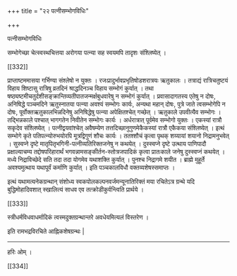 +++
title = "२२ पत्नीसम्भोगविधिः"

+++

पत्नीसम्भोगविधिः

सम्भोगेच्छा चेत्स्वस्थचित्तया अरोगया पत्न्या सह स्वयमपि तादृशः संश्लिष्येत् । 

[[332]]

प्राप्ताष्टममासया गर्भिण्या संश्लेषो न युक्तः । रजःप्रादुर्भावप्रभृतिषोडशरात्रयः ऋतुकालः । तत्राद्यं रात्रिचतुष्टयं विहाय शिष्टासु रात्रिषु व्रतदिनं श्राद्धदिनञ्च विहाय सम्भोगं कुर्यात् । तथा षष्ठ्यष्टमीचतुर्दशीसङ्क्रान्तिव्यतीपातजन्मर्क्षबुधवारेषु न सम्भोगं कुर्यात् । प्रवासादागतस्य एतेषु न दोषः, अनिषिद्धे पञ्चमदिने ऋतुस्नातया पत्न्या अवश्यं सम्भोगः कार्यः, अन्यथा महान् दोषः, पुत्रे जाते त्वसम्भोगेपि न दोषः, पूर्वोक्तऋतुकालभिन्नदिनेषु अनिषिद्धेषु पत्न्या अपेक्षितश्चेत् गच्छेत् । ऋतुकाले उपवीत्यैव सम्भोगः । तद्भिन्नकाले पश्चात् भागगतेन निवीतेन सम्भोगः कार्यः । अर्धरात्रात् पूर्वमेव सम्भोगो युक्तः । एकस्यां रात्रौ सकृदेव संश्लिष्येत् । पत्नीद्वयवांश्चेत् अवैषम्येण तत्तदिच्छानुगुणमेकैकस्यां रात्रौ एकैकया संश्लिष्येत् । इत्थं सम्भोगे कृते पतिपत्न्योरुभयोरपि मूत्रद्विगुणं शौचः कार्यः । ततश्शौचं कृत्वा पृथक् शय्यायां शयानो निद्रामनुभवेत् । सुस्वप्ने दृष्टे मातृपितृभगिनी-पत्नीव्यतिरिक्तजनेषु न कथयेत् । दुस्स्वप्ने दृष्टे उत्थाय पाणिपादौ प्रक्षाल्याचम्य तद्दोषपरिहारार्थं भगवन्नामसङ्कीर्तन-स्तोत्रजपादिकं कृत्वा प्रातःकाले जनेषु दुस्स्वप्नं कथयेत् । मध्ये निद्राविच्छेदे सति तदा तदा योगमेव यथाशक्ति कुर्यात् । पुनश्च निद्रागमे शयीत । ब्राह्मे मुहूर्ते अवश्यमुत्थाय यथापूर्वं कर्माणि कुर्यात् । इति पञ्चकालविधौ वक्तव्यशेषस्समाप्तः ।

इत्थं यथामत्यनेकग्रन्थान् संशोध्य स्वकपोलकल्पनवर्जमन्यूनातिरिक्तं मया रचितेऽत्र ग्रन्थे यदि बुद्धिमोहादिवशात् स्खालित्यं साधव एव तत्क्रोडीकुर्वन्त्विति प्रार्थये ।

[[333]]

स्त्रीधर्मविधवाधर्मादिकं त्वस्मदुक्तग्रन्थान्तरे अवधेयमित्यलं विस्तरेण ।

इति रामभद्रविरचिते आह्निकशेषग्रन्थः |

***

हरिः ओम् ।

[[334]]